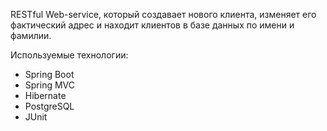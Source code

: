 
RESTful Web-service, который создавает нового клиента, изменяет его фактический адрес и находит
клиентов в базе данных по имени и фамилии.

Используемые технологии:
- Spring Boot
- Spring MVC
- Hibernate
- PostgreSQL
- JUnit
